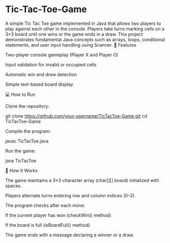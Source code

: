 # Tic-Tac-Toe-Game
A simple Tic Tac Toe game implemented in Java that allows two players to play against each other in the console. Players take turns marking cells on a 3×3 board until one wins or the game ends in a draw.  This project demonstrates fundamental Java concepts such as arrays, loops, conditional statements, and user input handling using Scanner.
🚀 Features

Two-player console gameplay (Player X and Player O)

Input validation for invalid or occupied cells

Automatic win and draw detection

Simple text-based board display

💻 How to Run

Clone the repository:

git clone https://github.com/your-username/TicTacToe-Game.git
cd TicTacToe-Game


Compile the program:

javac TicTacToe.java


Run the game:

java TicTacToe

🧠 How It Works

The game maintains a 3×3 character array (char[][] board) initialized with spaces.

Players alternate turns entering row and column indices (0–2).

The program checks after each move:

If the current player has won (checkWin() method)

If the board is full (isBoardFull() method)

The game ends with a message declaring a winner or a draw.
